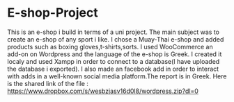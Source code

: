 # E-shop-Project

This is an e-shop i build in terms of a uni project.
The main subject was to create an e-shop of any sport i like. I chose a Muay-Thai e-shop and added products such as boxing gloves,t-shirts,sorts.
I used WooCommerce an add-on on Wordpress and the language of the e-shop is Greek.
I created it localy and used Xampp in order to connect to a database(I have uploaded the database i exported).
I also made an facebook add in order to interact with adds in a well-known social media platform.The report is in Greek.
Here is the shared link of the file : https://www.dropbox.com/s/wesbzjasv16d0l8/wordpress.zip?dl=0
